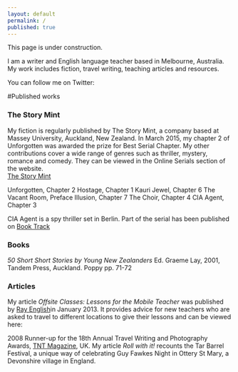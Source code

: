 ```yaml
---
layout: default
permalink: /
published: true
---
```




This page is under construction.

I am a writer and English language teacher based in Melbourne, Australia. My work includes fiction, travel writing, teaching articles and resources.

You can follow me on Twitter:

#Published works

### The Story Mint

My fiction is regularly published by The Story Mint, a company based at Massey University, Auckland, New Zealand. In March 2015, my chapter 2 of Unforgotten was awarded the prize for Best Serial Chapter. My other contributions cover a wide range of genres such as thriller, mystery, romance and comedy. They can be viewed in the Online Serials section of the website.  
[The Story Mint](http://www.thestorymint.com/story-mintery)

Unforgotten, Chapter 2
Hostage, Chapter 1
Kauri Jewel, Chapter 6
The Vacant Room, Preface
Illusion, Chapter 7
The Choir, Chapter 4
CIA Agent, Chapter 3

CIA Agent is a spy thriller set in Berlin. Part of the serial has been published on [Book Track](http://studio.booktrack.com/#!/bookshelf?booktrackId=4e3ab9868e2e4bb2a6b46469b10d6ae8) 


### Books

_50 Short Short Stories by Young New Zealanders_
Ed. Graeme Lay, 2001, Tandem Press, Auckland. Poppy pp. 71-72

### Articles

My article _Offsite Classes: Lessons for the Mobile Teacher_ was published by [Ray English](http://www.rayenglish.com/china-info/china-info/off-site-classes-lessons-for-the-mobile-teacher.html)in January 2013. It provides advice for new teachers who are asked to travel to different locations to give their lessons and can be viewed here:


2008 Runner-up for the 18th Annual Travel Writing and Photography Awards,  [TNT Magazine](http://www.tntmagazine.com/), UK.
My article _Roll with it!_ recounts the Tar Barrel Festival, a unique way of celebrating Guy Fawkes Night in Ottery St Mary, a Devonshire village in England.



